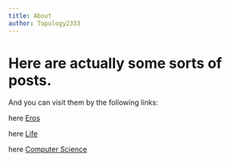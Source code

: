 ```yaml
---
title: About
author: Topology2333
---
```


# Here are actually some sorts of posts.
And you can visit them by the following links:


here  [Eros](/eros/)

here  [Life](/life/)

here  [Computer Science](/computerscience/)
